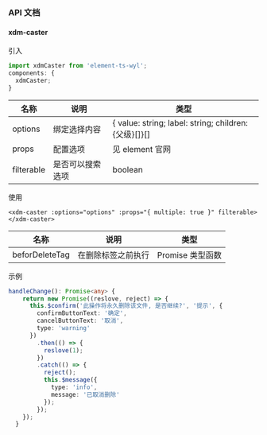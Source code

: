 ### API 文档

#### xdm-caster

引入

```typescript
import xdmCaster from 'element-ts-wyl';
components: {
  xdmCaster;
}
```

| 名称       | 说明             | 类型                                                 |
| ---------- | ---------------- | ---------------------------------------------------- |
| options    | 绑定选择内容     | { value: string; label: string; children:{父级}[]}[] |
| props      | 配置选项         | 见 element 官网                                      |
| filterable | 是否可以搜索选项 | boolean                                              |

使用

```vue
<xdm-caster :options="options" :props="{ multiple: true }" filterable></xdm-caster>
```

| 名称           | 说明               | 类型             |
| -------------- | ------------------ | ---------------- |
| beforDeleteTag | 在删除标签之前执行 | Promise 类型函数 |

示例

```typescript
handleChange(): Promise<any> {
    return new Promise((reslove, reject) => {
      this.$confirm('此操作将永久删除该文件, 是否继续?', '提示', {
        confirmButtonText: '确定',
        cancelButtonText: '取消',
        type: 'warning'
      })
        .then(() => {
          reslove(1);
        })
        .catch(() => {
          reject();
          this.$message({
            type: 'info',
            message: '已取消删除'
          });
        });
    });
  }
```
